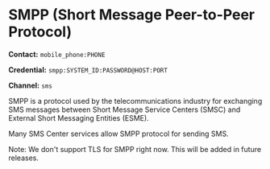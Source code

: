 # SMPP (Short Message Peer-to-Peer Protocol)

**Contact:** `mobile_phone:PHONE`

**Credential:** `smpp:SYSTEM_ID:PASSWORD@HOST:PORT`

**Channel:** `sms`

SMPP is a protocol used by the telecommunications industry for exchanging SMS messages between Short Message Service Centers (SMSC) and External Short Messaging Entities (ESME).

Many SMS Center services allow SMPP protocol for sending SMS.

Note: We don't support TLS for SMPP right now. This will be added in future releases.
